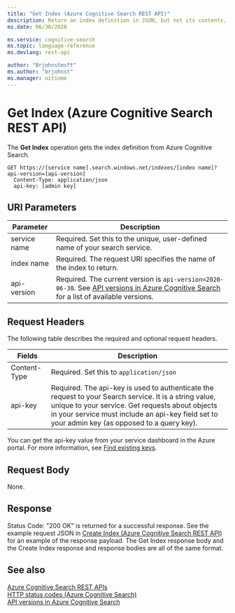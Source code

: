```yaml
---
title: "Get Index (Azure Cognitive Search REST API)"
description: Return an index definition in JSON, but not its contents, from an Azure Cognitive Search service.
ms.date: 06/30/2020

ms.service: cognitive-search
ms.topic: language-reference
ms.devlang: rest-api

author: "Brjohnstmsft"
ms.author: "brjohnst"
ms.manager: nitinme
---
```

# Get Index (Azure Cognitive Search REST API)
The **Get Index** operation gets the index definition from Azure Cognitive Search.  

```http  
GET https://[service name].search.windows.net/indexes/[index name]?api-version=[api-version]  
  Content-Type: application/json  
  api-key: [admin key]   
```  

## URI Parameters

| Parameter	  | Description  | 
|-------------|--------------|
| service name | Required. Set this to the unique, user-defined name of your search service. |
| index name  | Required. The request URI specifies the name of the index to return.   |
| api-version | Required. The current version is `api-version=2020-06-30`. See [API versions in Azure Cognitive Search](https://docs.microsoft.com/azure/search/search-api-versions) for a list of available versions.|

## Request Headers 

The following table describes the required and optional request headers.  

|Fields              |Description      |  
|--------------------|-----------------|  
|Content-Type|Required. Set this to `application/json`|  
|api-key|Required. The api-key is used to authenticate the request to your Search service. It is a string value, unique to your service. Get requests about objects in your service must include an api-key field set to your admin key (as opposed to a query key).|  

You can get the api-key value from your service dashboard in the Azure portal. For more information, see [Find existing keys](https://docs.microsoft.com/azure/search/search-security-api-keys#find-existing-keys). 

## Request Body  
 None.  

## Response  
 Status Code: "200 OK" is returned for a successful response. See the example request JSON in [Create Index &#40;Azure Cognitive Search REST API&#41;](create-index.md) for an example of the response payload. The Get Index response body and the Create Index response and response bodies are all of the same format.  

## See also  
 [Azure Cognitive Search REST APIs](index.md)   
 [HTTP status codes &#40;Azure Cognitive Search&#41;](http-status-codes.md)   
 [API versions in Azure Cognitive Search](https://docs.microsoft.com/azure/search/search-api-versions)
